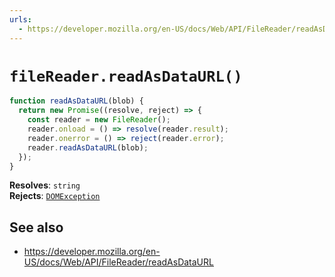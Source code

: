 ```yaml
---
urls:
  - https://developer.mozilla.org/en-US/docs/Web/API/FileReader/readAsDataURL
---
```


# `fileReader.readAsDataURL()`

```js
function readAsDataURL(blob) {
  return new Promise((resolve, reject) => {
    const reader = new FileReader();
    reader.onload = () => resolve(reader.result);
    reader.onerror = () => reject(reader.error);
    reader.readAsDataURL(blob);
  });
}
```

**Resolves**: `string` \
**Rejects**: [`DOMException`](https://developer.mozilla.org/en-US/docs/Web/API/DOMException)

## See also

- <https://developer.mozilla.org/en-US/docs/Web/API/FileReader/readAsDataURL>
